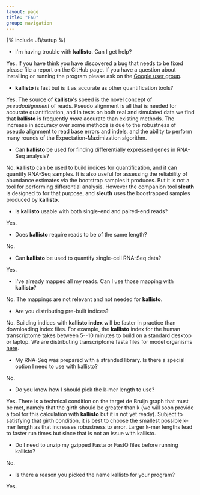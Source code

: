 ```yaml
---
layout: page
title: "FAQ"
group: navigation
---
```


{% include JB/setup %}

- I'm having trouble with __kallisto__. Can I get help?

Yes. If you have think you have discovered a bug that needs to be fixed please file a report on the GitHub page. If you have a question about installing or running the program please ask on the [Google user group](https://groups.google.com/forum/#!forum/kallisto-sleuth-users).

- __kallisto__ is fast but is it as accurate as other quantification tools? 

Yes. The source of  __kallisto__'s speed is the novel concept of _pseudoalignment_ of reads. Pseudo alignment is all that is needed for accurate quantification, and in tests on both real and simulated data we find that __kallisto__ is frequently _more_ accurate than existing methods. The increase in accuracy over some methods is due to the robustness of pseudo alignment to read base errors and indels, and the ability to perform many rounds of the Expectation-Maximization algorithm.

- Can __kallisto__  be used for finding differentially expressed genes in RNA-Seq analysis? 

No. __kallisto__ can be used to build indices for quantification, and it can quantify RNA-Seq samples. It is also useful for assessing the reliability of abundance estimates via the bootstrap samples it produces. But it is not a tool for performing differential analysis. However the companion tool __sleuth__ is designed to for that purpose, and __sleuth__  uses the boostrapped samples produced by __kallisto__.

- Is __kallisto__ usable with both single-end and paired-end reads?

Yes.

- Does __kallisto__ require reads to be of the same length?

No.

- Can __kallisto__ be used to quantify single-cell RNA-Seq data?

Yes.

- I've already mapped all my reads. Can I use those mapping with __kallisto__?

No. The mappings are not relevant and not needed for __kallisto__. 


- Are you distributing pre-built indices?

No. Building indices with __kallisto index__ will be faster in practice than downloading index files. For example, the __kallisto__ index for the human transcriptome takes between 5--10 minutes to build on a standard desktop or laptop. We are distributing transcriptome fasta files for model organisms [here](http://bio.math.berkeley.edu/kallisto/transcriptomes/).

- My RNA-Seq was prepared with a stranded library. Is there a special option I need to use with kallisto?

No.

- Do you know how I should pick the k-mer length to use?

Yes. There is a technical condition on the target de Bruijn graph that must be met, namely that the girth should be greater than k (we will soon provide a tool for this calculation with __kallisto__ but it is not yet ready). Subject to satisfying that girth condition, it is best to choose the smallest possible k-mer length as that increases robustness to error. Larger k-mer lengths lead to faster run times but since that is not an issue with kallisto.

- Do I need to unzip my gzipped Fasta or FastQ files before running kallisto?

No.

- Is there a reason you picked the name kallisto for your program?

Yes.



